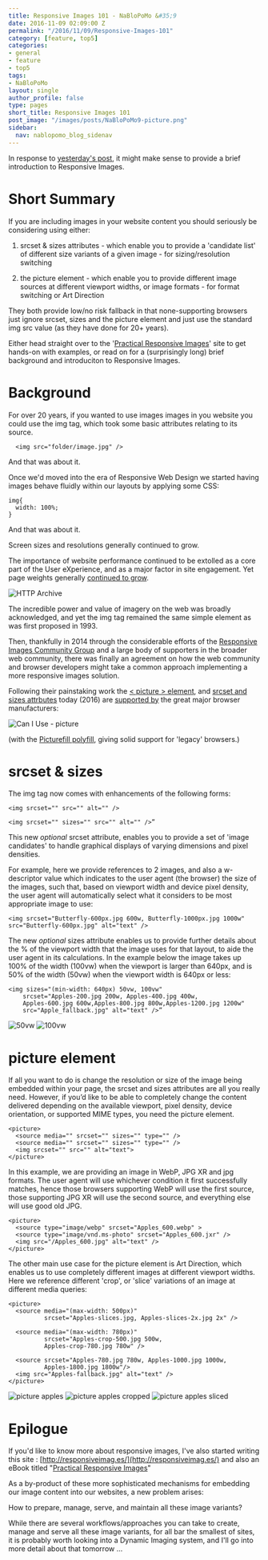 ```yaml
---
title: Responsive Images 101 - NaBloPoMo &#35;9
date: 2016-11-09 02:09:00 Z
permalink: "/2016/11/09/Responsive-Images-101"
category: [feature, top5]
categories:
- general
- feature
- top5
tags:
- NaBloPoMo
layout: single
author_profile: false
type: pages
short_title: Responsive Images 101
post_image: "/images/posts/NaBloPoMo9-picture.png"
sidebar:
  nav: nablopomo_blog_sidenav
---
```


In response to [yesterday's post](../08/Jekyll-Responsive-Images-without-plugins-after), it might make sense to provide a brief introduction to Responsive Images.

# Short Summary

If you are including images in your website content you should seriously be considering using either:

1) srcset & sizes attributes - which enable you to provide a 'candidate list' of different size variants of a given image - for sizing/resolution switching

2) the picture element - which enable you to provide different image sources at different viewport widths, or image formats -  for format switching or Art Direction

They both provide low/no risk fallback in that none-supporting browsers just ignore srcset, sizes and the picture element and just use the standard img src value (as they have done for 20+ years).

Either head straight over to the '[Practical Responsive Images](http://responsiveimag.es/eg/)' site to get hands-on with examples, or read on for a (surprisingly long) brief background and introduciton to Responsive Images.  



# Background

For over 20 years, if you wanted to use images images in you website you could use the img tag, which took some basic attributes relating to its source.

```
  <img src="folder/image.jpg" />
```

And that was about it.

Once we'd moved into the era of Responsive Web Design we started having images behave fluidly within our layouts by applying some CSS:

```
img{
  width: 100%;
}
```

And that was about it.

Screen sizes and resolutions generally continued to grow.

The importance of website performance continued to be extolled as a core part of the User eXperience, and as a major factor in site engagement. Yet page weights generally [continued to grow](http://httparchive.org/trends.php?s=All&minlabel=Aug+15+2011&maxlabel=Oct+15+2016).

![HTTP Archive](/images/posts/NaBloPoMo9-httparchive.png)

The incredible power and value of imagery on the web was broadly acknowledged, and yet the img tag remained the same simple element as was first proposed in 1993.

Then, thankfully in 2014 through the considerable efforts of the [Responsive Images Community Group](https://responsiveimages.org/) and a large body of supporters in the broader web community, there was finally an agreement on how the web community and browser developers might take a common approach implementing a more responsive images solution.

Following their painstaking work the [< picture > element](https://html.spec.whatwg.org/multipage/embedded-content.html#the-picture-element), and [srcset and sizes attrbutes](https://html.spec.whatwg.org/multipage/embedded-content.html#the-img-element) today (2016) are [supported by](http://caniuse.com/#feat=picture) the great major browser manufacturers:


![Can I Use - picture](/images/posts/NaBloPoMo9-caniuse.png)

(with the [Picturefill polyfill](https://github.com/scottjehl/picturefill), giving solid support for 'legacy' browsers.)


# srcset & sizes

The img tag now comes with enhancements of the following forms:

```
<img srcset="" src="" alt="" />

<img srcset="" sizes="" src="" alt="" />”
```

This new *optional* srcset attribute, enables you to provide a set of 'image candidates' to handle graphical displays of varying dimensions and pixel densities.

For example, here we provide references to 2 images, and also a w-descriptor value which indicates to the user agent (the browser) the size of the images, such that, based on viewport width and device pixel density, the user agent will automatically select what it considers to be most appropriate image to use:

```
<img srcset="Butterfly-600px.jpg 600w, Butterfly-1000px.jpg 1000w" src="Butterfly-600px.jpg" alt="text" />
```

The new *optional* sizes attribute enables us to provide further details about the % of the viewport width that the image uses for that layout, to aide the user agent in its calculations. In the example below the image takes up 100% of the width (100vw) when the viewport is larger than 640px, and is 50% of the width (50vw) when the viewport width is 640px or less:


```
<img sizes="(min-width: 640px) 50vw, 100vw"
    srcset="Apples-200.jpg 200w, Apples-400.jpg 400w,
    Apples-600.jpg 600w,Apples-800.jpg 800w,Apples-1200.jpg 1200w"
    src="Apple_fallback.jpg" alt="text" />”
```

![50vw](/images/posts/NaBloPoMo9-50w.png)
![100vw](/images/posts/NaBloPoMo9-100w.png)



# picture element

If all you want to do is change the resolution or size of the image being embedded within your page, the srcset and sizes attributes are all you really need. However, if you’d like to be able to completely change the content delivered depending on the available viewport, pixel density, device orientation, or supported MIME types, you need the picture element.

```
<picture>
  <source media="" srcset="" sizes="" type="" />
  <source media="" srcset="" sizes="" type="" />
  <img srcset="" src="" alt="text">
</picture>
```

In this example, we are providing an image in WebP, JPG XR and jpg formats. The user agent will use whichever condition it first successfully matches, hence those browsers supporting WebP will use the first source, those supporting JPG XR will use the second source, and everything else will use good old JPG.

```
<picture>
  <source type="image/webp" srcset="Apples_600.webp" >
  <source type="image/vnd.ms-photo" srcset="Apples_600.jxr" />
  <img src="/Apples_600.jpg" alt="text" />
</picture>
```

The other main use case for the picture element is Art Direction, which enables us to use completely different images at different viewport widths.
Here we reference different 'crop', or 'slice' variations of an image at different media queries:

```
<picture>
  <source media="(max-width: 500px)"
          srcset="Apples-slices.jpg, Apples-slices-2x.jpg 2x" />

  <source media="(max-width: 780px)"
          srcset="Apples-crop-500.jpg 500w,
          Apples-crop-780.jpg 780w" />

  <source srcset="Apples-780.jpg 780w, Apples-1000.jpg 1000w,
          Apples-1800.jpg 1800w"/>
  <img src="Apples-fallback.jpg" alt="text" />
</picture>
```

![picture apples](/images/posts/NaBloPoMo9-picture.png)
![picture apples cropped](/images/posts/NaBloPoMo9-picture-crop.png)
![picture apples sliced](/images/posts/NaBloPoMo9-picture-slice.png)


# Epilogue

If you'd like to know more about responsive images, I've also started writing this site : [http://responsiveimag.es/](http://responsiveimag.es/) and also an eBook titled "[Practical Responsive Images](https://payhip.com/b/yPep)"


As a by-product of these more sophisticated mechanisms for embedding our image content into our websites, a new problem arises:

How to prepare, manage, serve, and maintain all these image variants?

While there are several workflows/approaches you can take to create, manage and serve all these image variants, for all bar the smallest of sites, it is probably worth looking into a Dynamic Imaging system, and I'll go into more detail about that tomorrow ...
